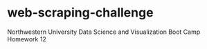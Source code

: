 # web-scraping-challenge
Northwestern University Data Science and Visualization Boot Camp Homework 12

